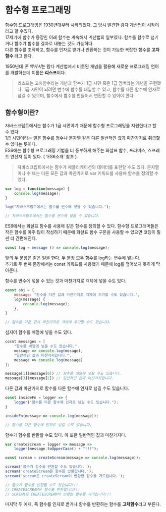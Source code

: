 # 함수형 프로그래밍

함수형 프로그래밍은 1930년대부터 시작되었다. 그 당시 발견한 람다 계산법이 시작이라고 할 수있다.  
17세기에 함수가 등장한 이래 함수는 계속해서 계산법의 일부였다. 함수를 함수로 넘기거나 함수가 함수를 결과로 내놓는 것도 가능하다.  
다른 함수를 조작하고, 함수를 인자로 받거나 반환하는 것이 가능한 복잡한 함수를 **고차 함수** 라고 한다.  

1950년대 *존 맥카시*는 람다 계산법에서 비롯된 개념을 활용해 새로운 프로그래밍 언어를 개발하는데 이름은 **리스프**이다.  

> 리스프는 고차함수라는 개념과 함수가 1급 시민 혹은 1급 멤버라는 개념을 구현했다. 1급 시민이 되려면 변수에 함수를 대입할 수 있고, 함수를 다른 함수에 인자로 넘길 수 있으며, 함수에서 함수를 만들어서 변환할 수 있어야 한다.

## 함수형이란?
자바스크립트에서는 함수가 1급 시민이기 때문에 함수형 프로그래밍을 지원한다고 할 수 있다.  
1급 시민이라는 말은 함수를 정수나 문자열 같은 다른 일반적인 값과 마찬가지로 취급할 수 있다는 뜻이다.  
ES6에는 함수형 프로그래밍 기법을 더 풍부하게 해주는 화살표 함수, 프라미스, 스프레드 연산자 등이 있다. ( 'ES6소개' 참조 ).  

> 자바스크립트에서는 함수가 애플리케이션의 데이터를 표현할 수도 있다. 문자열이나 수 또는 다른 모든 값과 마찬가지로 var 키워드를 사용해 함수를 정의할 수 있다.

```js
var log = function(message) {
    console.log(message);
}

log("자바스크립트에서는 함수를 변수에 넣을 수 있습니다.");

// 자바스크립트에서는 함수를 변수에 넣을 수 있습니다.
```

ES6에서는 화살표 함수를 사용해 같은 함수를 정의할 수 있다. 함수형 프로그래머들은 작은 함수를 아주 많이 작성하기 때문에 화살표 함수 구문을 사용할 수 있으면 코딩이 훨씬 더 간편해진다.
```js
const log = message () => console.log(message);
```
앞의 두 문장은 같은 일을 한다. 두 문장 모두 함수를 log라는 변수에 넣는다.  
추가로 두 번째 문장에서는 const 키워드를 사용했기 때문에 log를 덮어쓰지 못하게 막아준다.  

함수를 변수에 넣을 수 있는 것과 마찬가지로 객체에 넣을 수도 있다.
```js
const obj = {
    message: "함수를 다른 값과 마찬가지로 객체에 추가할 수도 있습니다.",
    log(message) {
        console.log(message);
    },
}

// 함수를 다른 값과 마찬가지로 객체에 추가할 수도 있습니다.
```
심지어 함수를 배열에 넣을 수도 있다.
```js
cosnt messages = [
    "함수를 배열에 넣을 수도 있습니다.",
    message => console.log(mesage),
    "일반적인 값과 마찬가지입니다.",
    message => console.log(message)
];

message[1](message[0]) // 함수를 배열에 넣을 수도 있습니다.
message[3](message[2]) // 일반적인 값과 마찬가지입니다.
```
다른 값과 마찬가지로 함수를 다른 함수에 인자로 넘길 수도 있습니다.
```js
const insideFn = logger => {
    logger("함수를 다른 함수에 인자로 넘길 수도 있습니다.");
}

insideFn(message => console.log(message));

// 함수를 다른 함수에 인자로 넘길 수도 있습니다.
```
함수가 함수를 반환할 수도 있다. 이 또한 일반적인 값과 마찬가지다.
```js
var createScream = logger => message => 
    logger(message.toUpperCase() + "!!!");

const scream = createScream(message => console.log(message));

scream('함수가 함수를 반환할 수도 있습니다.');
scream('createScream은 함수를 반환합니다.');
scream('scream은 createScream이 반환한 함수를 가르킵니다.');

// 함수가 함수를 반환할 수도 있습니다!!!
// CREATESCREAM은 함수를 반환합니다!!!
// SCREAM은 CREATESCREAM이 반환한 함수를 가리킵니다!!!
```
마지막 두 예제, 즉 함수를 인자로 받거나 함수를 반환하는 함수를 **고차함수**라고 부른다. 